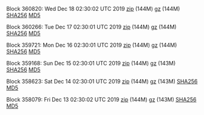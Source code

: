Block 360820: Wed Dec 18 02:30:02 UTC 2019 [zip](https://files.01coin.io/mainnet/2019-12-18/bootstrap.dat.zip) (144M) [gz](https://files.01coin.io/mainnet/2019-12-18/bootstrap.dat.tar.gz) (144M) [SHA256](https://files.01coin.io/mainnet/2019-12-18/sha256.txt) [MD5](https://files.01coin.io/mainnet/2019-12-18/md5.txt)

Block 360266: Tue Dec 17 02:30:01 UTC 2019 [zip](https://files.01coin.io/mainnet/2019-12-17/bootstrap.dat.zip) (144M) [gz](https://files.01coin.io/mainnet/2019-12-17/bootstrap.dat.tar.gz) (144M) [SHA256](https://files.01coin.io/mainnet/2019-12-17/sha256.txt) [MD5](https://files.01coin.io/mainnet/2019-12-17/md5.txt)

Block 359721: Mon Dec 16 02:30:01 UTC 2019 [zip](https://files.01coin.io/mainnet/2019-12-16/bootstrap.dat.zip) (144M) [gz](https://files.01coin.io/mainnet/2019-12-16/bootstrap.dat.tar.gz) (144M) [SHA256](https://files.01coin.io/mainnet/2019-12-16/sha256.txt) [MD5](https://files.01coin.io/mainnet/2019-12-16/md5.txt)

Block 359168: Sun Dec 15 02:30:01 UTC 2019 [zip](https://files.01coin.io/mainnet/2019-12-15/bootstrap.dat.zip) (144M) [gz](https://files.01coin.io/mainnet/2019-12-15/bootstrap.dat.tar.gz) (143M) [SHA256](https://files.01coin.io/mainnet/2019-12-15/sha256.txt) [MD5](https://files.01coin.io/mainnet/2019-12-15/md5.txt)

Block 358623: Sat Dec 14 02:30:01 UTC 2019 [zip](https://files.01coin.io/mainnet/2019-12-14/bootstrap.dat.zip) (144M) [gz](https://files.01coin.io/mainnet/2019-12-14/bootstrap.dat.tar.gz) (143M) [SHA256](https://files.01coin.io/mainnet/2019-12-14/sha256.txt) [MD5](https://files.01coin.io/mainnet/2019-12-14/md5.txt)

Block 358079: Fri Dec 13 02:30:02 UTC 2019 [zip](https://files.01coin.io/mainnet/2019-12-13/bootstrap.dat.zip) (144M) [gz](https://files.01coin.io/mainnet/2019-12-13/bootstrap.dat.tar.gz) (143M) [SHA256](https://files.01coin.io/mainnet/2019-12-13/sha256.txt) [MD5](https://files.01coin.io/mainnet/2019-12-13/md5.txt)
